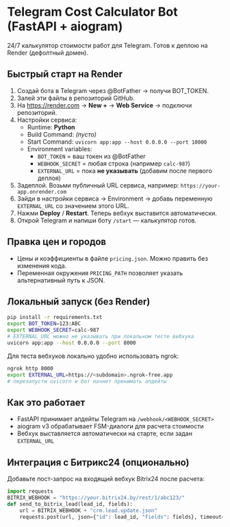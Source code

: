 
# Telegram Cost Calculator Bot (FastAPI + aiogram)

24/7 калькулятор стоимости работ для Telegram. Готов к деплою на Render (дефолтный домен).

## Быстрый старт на Render

1. Создай бота в Telegram через @BotFather -> получи BOT_TOKEN.
2. Залей эти файлы в репозиторий GitHub.
3. На https://render.com -> **New +** -> **Web Service** -> подключи репозиторий.
4. Настройки сервиса:
   - Runtime: **Python**
   - Build Command: *(пусто)*
   - Start Command: `uvicorn app:app --host 0.0.0.0 --port 10000`
   - Environment variables:
     - `BOT_TOKEN` = ваш токен из @BotFather
     - `WEBHOOK_SECRET` = любая строка (например `calc-987`)
     - `EXTERNAL_URL` = пока **не указывать** (добавим после первого деплоя)
5. Задеплой. Возьми публичный URL сервиса, например: `https://your-app.onrender.com`
6. Зайди в настройки сервиса -> Environment -> добавь переменную `EXTERNAL_URL` со значением этого URL.
7. Нажми **Deploy** / **Restart**. Теперь вебхук выставится автоматически.
8. Открой Telegram и напиши боту `/start` — калькулятор готов.

## Правка цен и городов

- Цены и коэффициенты в файле `pricing.json`. Можно править без изменения кода.
- Переменная окружения `PRICING_PATH` позволяет указать альтернативный путь к JSON.

## Локальный запуск (без Render)

```bash
pip install -r requirements.txt
export BOT_TOKEN=123:ABC
export WEBHOOK_SECRET=calc-987
# EXTERNAL_URL можно не указывать при локальном тесте вебхука
uvicorn app:app --host 0.0.0.0 --port 8000
```

Для теста вебхуков локально удобно использовать ngrok:
```bash
ngrok http 8000
export EXTERNAL_URL=https://<subdomain>.ngrok-free.app
# перезапусти uvicorn и бот начнет принимать апдейты
```

## Как это работает

- FastAPI принимает апдейты Telegram на `/webhook/<WEBHOOK_SECRET>`
- aiogram v3 обрабатывает FSM-диалоги для расчета стоимости
- Вебхук выставляется автоматически на старте, если задан `EXTERNAL_URL`

## Интеграция с Битрикс24 (опционально)

Добавьте пост-запрос на входящий вебхук Bitrix24 после расчета:
```python
import requests
BITRIX_WEBHOOK = "https://your.bitrix24.by/rest/1/abc123/"
def send_to_bitrix_lead(lead_id, fields):
    url = BITRIX_WEBHOOK + "crm.lead.update.json"
    requests.post(url, json={"id": lead_id, "fields": fields}, timeout=10)
```
